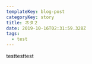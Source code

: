 ```yaml
---
templateKey: blog-post
categoryKey: story
title: ネタ２
date: 2019-10-16T02:31:59.328Z
tags:
  - test
---
```

testtesttest

